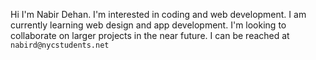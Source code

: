 Hi I'm Nabir Dehan. I'm interested in coding and web development. I am currently learning web design and app development. I'm looking to collaborate on larger projects in the near future. I can be reached at `nabird@nycstudents.net`
